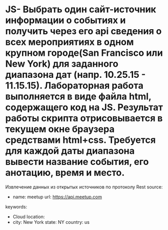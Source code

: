 # JS- Выбрать один сайт-источник информации о событиях и получить через его api сведения о всех мероприятиях в одном крупном городе(San Francisco или New York) для заданного диапазона дат (напр. 10.25.15 - 11.15.15). Лабораторная работа выполняется в  виде файла html, содержащего код на JS. Результат работы скрипта отрисовывается в текущем окне браузера средствами html+css. Требуется для каждой даты диапазона вывести название события, его анотацию, время и место.

Извлечение данных из открытых источников по протоколу Rest
source:
  - name: meetup
    url: https://api.meetup.com
  
 keywords:
  - Cloud
 location:
  - city: New York
    state: NY
    country: us
